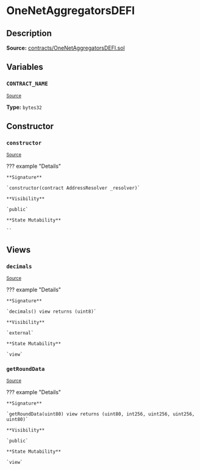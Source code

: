 # OneNetAggregatorsDEFI

## Description

**Source:** [contracts/OneNetAggregatorsDEFI.sol](https://github.com/Synthetixio/synthetix/tree/v2.73.0-alpha/contracts/OneNetAggregatorsDEFI.sol)

## Variables

### `CONTRACT_NAME`

<sub>[Source](https://github.com/Synthetixio/synthetix/tree/v2.73.0-alpha/contracts/OneNetAggregatorsDEFI.sol#L6)</sub>

**Type:** `bytes32`

## Constructor

### `constructor`

<sub>[Source](https://github.com/Synthetixio/synthetix/tree/v2.73.0-alpha/contracts/OneNetAggregatorsDEFI.sol#L8)</sub>

??? example "Details"

    **Signature**

    `constructor(contract AddressResolver _resolver)`

    **Visibility**

    `public`

    **State Mutability**

    ``

## Views

### `decimals`

<sub>[Source](https://github.com/Synthetixio/synthetix/tree/v2.73.0-alpha/contracts/OneNetAggregatorsDEFI.sol#L10)</sub>

??? example "Details"

    **Signature**

    `decimals() view returns (uint8)`

    **Visibility**

    `external`

    **State Mutability**

    `view`

### `getRoundData`

<sub>[Source](https://github.com/Synthetixio/synthetix/tree/v2.73.0-alpha/contracts/OneNetAggregatorsDEFI.sol#L14)</sub>

??? example "Details"

    **Signature**

    `getRoundData(uint80) view returns (uint80, int256, uint256, uint256, uint80)`

    **Visibility**

    `public`

    **State Mutability**

    `view`
